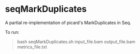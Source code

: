 # seqMarkDuplicates

A partial re-implementation of picard's MarkDuplicates in Seq. 

To run:

> bash seqMarkDuplicates.sh input_file.bam output_file.bam metrics_file.txt
